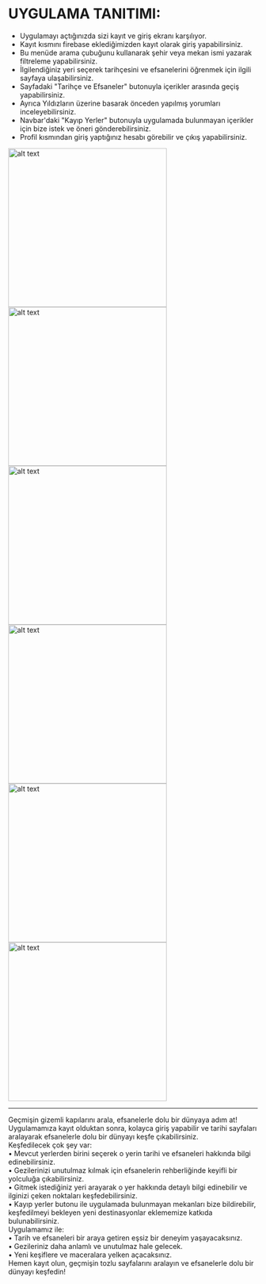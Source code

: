 <h1>UYGULAMA TANITIMI:</h1>

<ul><li>Uygulamayı açtığınızda sizi kayıt ve giriş ekranı karşılıyor.<br></li>
<li>Kayıt kısmını firebase eklediğimizden kayıt olarak giriş yapabilirsiniz.<br></li>
<li>Bu menüde arama çubuğunu kullanarak şehir veya mekan ismi yazarak filtreleme yapabilirsiniz. <br></li>
<li>İlgilendiğiniz yeri seçerek tarihçesini ve efsanelerini öğrenmek için ilgili sayfaya ulaşabilirsiniz. <br></li>
<li>Sayfadaki "Tarihçe ve Efsaneler" butonuyla içerikler arasında geçiş yapabilirsiniz. <br></li>
<li>Ayrıca Yıldızların üzerine basarak önceden yapılmış yorumları inceleyebilirsiniz.<br></li>
<li>Navbar'daki "Kayıp Yerler" butonuyla uygulamada bulunmayan içerikler için bize istek ve öneri gönderebilirsiniz.<br></li>
<li>Profil kısmından giriş yaptığınız hesabı görebilir ve çıkış yapabilirsiniz.<br></li>
</ul>
<img src="https://github.com/receptahaydin/AppJam2024/assets/146810287/3f884048-f834-42fd-bbc2-b17cd33ef19c" alt="alt text" width="320" height="320">
<img src="https://github.com/receptahaydin/AppJam2024/assets/146810287/fcd86c04-df52-45cf-ba65-9496f62ab868" alt="alt text" width="320" height="320">
<img src="https://github.com/receptahaydin/AppJam2024/assets/146810287/18b37123-5ce0-4fc7-99d0-dc3f91df9ac5" alt="alt text" width="320" height="320">
<img src="https://github.com/receptahaydin/AppJam2024/assets/146810287/22d6594c-2bc1-4eb1-8d39-03f853afa47b" alt="alt text" width="320" height="320">
<img src="https://github.com/receptahaydin/AppJam2024/assets/146810287/87cddb3c-898c-4bfa-9a87-71cde5b47bcf" alt="alt text" width="320" height="320">
<img src="https://github.com/receptahaydin/AppJam2024/assets/146810287/70909602-9b32-43cf-a7ba-2fc5ad6925da" alt="alt text" width="320" height="320">

-----------------------------------------------------------------------------------------------------------------------------------------------------------------

Geçmişin gizemli kapılarını arala, efsanelerle dolu bir dünyaya adım at!<br>
Uygulamamıza kayıt olduktan sonra, kolayca giriş yapabilir ve tarihi sayfaları aralayarak efsanelerle dolu bir dünyayı keşfe çıkabilirsiniz.<br>
Keşfedilecek çok şey var:<br>
•	Mevcut yerlerden birini seçerek o yerin tarihi ve efsaneleri hakkında bilgi edinebilirsiniz.<br>
•	Gezilerinizi unutulmaz kılmak için efsanelerin rehberliğinde keyifli bir yolculuğa çıkabilirsiniz.<br>
•	Gitmek istediğiniz yeri arayarak o yer hakkında detaylı bilgi edinebilir ve ilginizi çeken noktaları keşfedebilirsiniz.<br>
•	Kayıp yerler butonu ile uygulamada bulunmayan mekanları bize bildirebilir, keşfedilmeyi bekleyen yeni destinasyonlar eklememize katkıda bulunabilirsiniz.<br>
Uygulamamız ile:<br>
•	Tarih ve efsaneleri bir araya getiren eşsiz bir deneyim yaşayacaksınız.<br>
•	Gezileriniz daha anlamlı ve unutulmaz hale gelecek.<br>
•	Yeni keşiflere ve maceralara yelken açacaksınız.<br>
Hemen kayıt olun, geçmişin tozlu sayfalarını aralayın ve efsanelerle dolu bir dünyayı keşfedin!<br>
